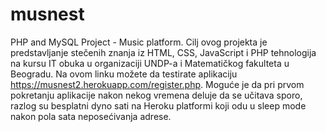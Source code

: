 # musnest
PHP and MySQL Project - Music platform.
Cilj ovog projekta je predstavljanje stečenih znanja iz HTML, CSS, JavaScript i PHP tehnologija na kursu IT obuka u organizaciji UNDP-a i Matematičkog fakulteta u Beogradu.
Na ovom linku možete da testirate aplikaciju https://musnest2.herokuapp.com/register.php.
Moguće je da pri prvom pokretanju aplikacije nakon nekog vremena deluje da se učitava sporo, razlog su besplatni dyno sati na Heroku platformi koji odu u sleep mode nakon pola sata neposećivanja adrese.
